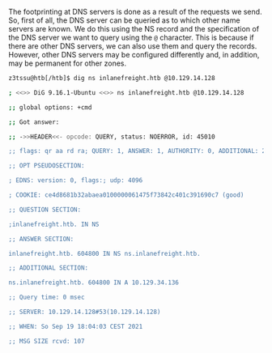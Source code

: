 The footprinting at DNS servers is done as a result of the requests we send. So, first of all, the DNS server can be queried as to which other name servers are known. We do this using the NS record and the specification of the DNS server we want to query using the `@` character. This is because if there are other DNS servers, we can also use them and query the records. However, other DNS servers may be configured differently and, in addition, may be permanent for other zones.

```bash
z3tssu@htb[/htb]$ dig ns inlanefreight.htb @10.129.14.128

; <<>> DiG 9.16.1-Ubuntu <<>> ns inlanefreight.htb @10.129.14.128

;; global options: +cmd

;; Got answer:

;; ->>HEADER<<- opcode: QUERY, status: NOERROR, id: 45010

;; flags: qr aa rd ra; QUERY: 1, ANSWER: 1, AUTHORITY: 0, ADDITIONAL: 2

;; OPT PSEUDOSECTION:

; EDNS: version: 0, flags:; udp: 4096

; COOKIE: ce4d8681b32abaea0100000061475f73842c401c391690c7 (good)

;; QUESTION SECTION:

;inlanefreight.htb. IN NS

;; ANSWER SECTION:

inlanefreight.htb. 604800 IN NS ns.inlanefreight.htb.

;; ADDITIONAL SECTION:

ns.inlanefreight.htb. 604800 IN A 10.129.34.136

;; Query time: 0 msec

;; SERVER: 10.129.14.128#53(10.129.14.128)

;; WHEN: So Sep 19 18:04:03 CEST 2021

;; MSG SIZE rcvd: 107
```